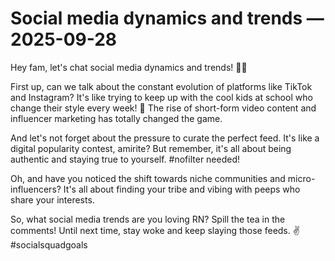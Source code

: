 # Social media dynamics and trends — 2025-09-28

Hey fam, let's chat social media dynamics and trends! 📱💥

First up, can we talk about the constant evolution of platforms like TikTok and Instagram? It's like trying to keep up with the cool kids at school who change their style every week! 🤯 The rise of short-form video content and influencer marketing has totally changed the game.

And let's not forget about the pressure to curate the perfect feed. It's like a digital popularity contest, amirite? But remember, it's all about being authentic and staying true to yourself. #nofilter needed!

Oh, and have you noticed the shift towards niche communities and micro-influencers? It's all about finding your tribe and vibing with peeps who share your interests.

So, what social media trends are you loving RN? Spill the tea in the comments! Until next time, stay woke and keep slaying those feeds. ✌️ #socialsquadgoals